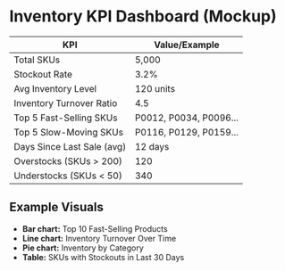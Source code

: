 # Inventory KPI Dashboard (Mockup)

| KPI                        | Value/Example           |
|----------------------------|-------------------------|
| Total SKUs                 | 5,000                   |
| Stockout Rate              | 3.2%                    |
| Avg Inventory Level        | 120 units               |
| Inventory Turnover Ratio   | 4.5                     |
| Top 5 Fast-Selling SKUs    | P0012, P0034, P0096...  |
| Top 5 Slow-Moving SKUs     | P0116, P0129, P0159...  |
| Days Since Last Sale (avg) | 12 days                 |
| Overstocks (SKUs > 200)    | 120                     |
| Understocks (SKUs < 50)    | 340                     |

## Example Visuals
- **Bar chart:** Top 10 Fast-Selling Products
- **Line chart:** Inventory Turnover Over Time
- **Pie chart:** Inventory by Category
- **Table:** SKUs with Stockouts in Last 30 Days 